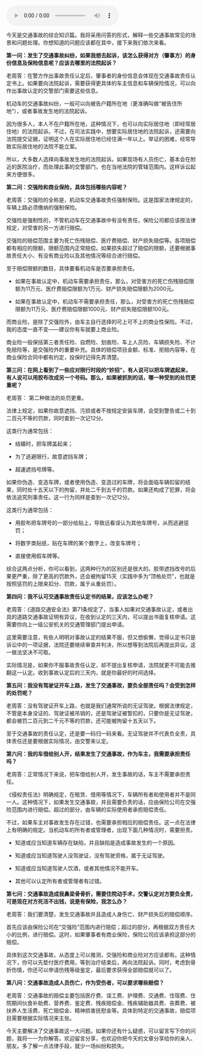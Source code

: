 <audio title="40 _ 交通事故综合法宝" src="https://static001.geekbang.org/resource/audio/e6/67/e6ec3f1404462393d9dd69f9c6ec8167.mp3" controls="controls"></audio> 
<p>今天是交通事故的综合知识篇。我将采用问答的形式，解释一些交通事故常见的场景和问题处理。你想知道的问题应该都在其中，接下来我们依次来看。</p><p><strong>第一问：发生了交通事故纠纷，如果我想去起诉，该怎么获得对方（肇事方）的身份信息及保险信息呢？应该去哪里的法院起诉？</strong></p><p>老周答：在警方作出事故责任认定后，肇事者的身份信息会体现在交通事故责任认定书上。如果要向法院起诉，需要获得更具体的车主信息和车辆保险情况，可以向作出事故认定的交警部门索要这些信息。</p><p>机动车的交通事故纠纷，一般可以向被告户籍所在地（更准确叫做“被告住所地”），或者事故发生地的法院起诉。</p><p>因为很多人，本人不在户籍所在地，这种情况下，也可以向实际居住地（即经常居住地）的法院起诉。不过，在司法实践中，想要实际居住地的法院起诉，还需要向法院提交证据，证明这个人在实际居住地已经住满一年以上。举证的困难，经常导致实际居住地的法院不能立案。</p><p>所以，大多数人选择向事故发生地的法院起诉。如果现场有人员伤亡，基本会在附近的医院治疗，而处理此事的交警部门，也在当地法院的管辖范围内。这样诉讼起来方便很多。</p><p><strong>第二问：交强险和商业保险，具体包括哪些内容呢？</strong></p><p>老周答：交强险的全称是，机动车交通事故责任强制保险。这是国家法律规定的，车辆上路必须缴纳的强制保险。</p><!-- [[[read_end]]] --><p>交强险是强制性的，不管机动车在交通事故中有没有责任，保险公司都应该按法律规定，对受害的另一方进行赔偿。</p><p>交强险的赔偿范围主要为死亡伤残赔偿、医疗费赔偿、财产损失赔偿等。各项赔偿都有相应的限额，限额范围内正常赔偿。如果损失超过了赔偿的限额，还要根据事故责任大小、有没有商业险以及其他情况等综合进行赔偿。</p><p>至于赔偿限额的数目，具体要看机动车是否要承担责任。</p><ul>
<li>
<p>如果在事故认定中，机动车需要承担责任，那么，对受害方的死亡伤残赔偿限额为11万元、医疗费赔偿限额为1万元、财产损失赔偿限额为2000元。</p>
</li>
<li>
<p>如果在事故认定中，机动车不需要承担责任，那么，对受害方的死亡伤残赔偿限额为11万元、医疗费赔偿限额1000元、财产损失赔偿限额100元。</p>
</li>
</ul><p>而商业险，是除了交强险外，由车主自行选择的可上可不上的商业性保险。不过，我的态度一直不变——建议你有车就要上商业险。</p><p>商业险一般保括第三者责任险、自燃险、划痕险、车上人员险、车辆损失险、不计免赔险等，是交强险外的重要补充。具体的赔偿项目金额、标准、拒赔内容等，在商业保险合同中都有约定，投保时记得先弄清楚。</p><p><strong>第三问：在网上看到了一些应对限行时段的“妙招”，有人说可以把车牌遮起来，有人说可以用胶布改成另一个号码。那么，如果被抓到的话，哪一种受到的处罚更重呢？</strong></p><p>老周答： 第二种做法的处罚更重。</p><p>法律上规定，如果你故意遮挡、污损或者不按规定安装车牌，会受到警告或二十到二百元不等的罚款，同时查到一次记12分。</p><p>这类行为通常包括：</p><ul>
<li>
<p>结婚时，把车牌盖起来；</p>
</li>
<li>
<p>为了逃避限行，故意遮挡车牌；</p>
</li>
<li>
<p>超速遮挡号牌等。</p>
</li>
</ul><p>如果你伪造、变造车牌，或者使用伪造、变造过的车牌，将会面临车辆扣留的结果，同时处十五天以下的拘留，并处二千到五千的罚款。如果还构成了犯罪，将会依法追究刑事责任。这一行为同样是查到一次记12分。</p><p>这类行为通常包括：</p><ul>
<li>
<p>用胶布把车牌号的一部分给贴上，导致远看误认为其他车牌号，从而逃避惩罚；</p>
</li>
<li>
<p>将数字类贴纸，贴在车牌的某个数字上，改变车牌号；</p>
</li>
<li>
<p>直接使用假车牌等。</p>
</li>
</ul><p>综合这两点分析，你可以看到，这两种行为的区别还是很大的。胶带遮挡改号的后果更严重，除了更高的罚款外，还会被拘留15天（实践中多为“顶格处罚”，也就是按照惩罚的上限来扣分、罚款，属于从重处罚）。</p><p><strong>第四问：我不认可交通事故责任认定书的结果，应该怎么办呢？</strong></p><p>老周答：《道路交通安全法》第71条规定了，当事人如果对交通事故认定，或者出具的道路交通事故证明有异议，在收到认定的三天内，可以提出书面复核申请。这需要你向上一级公安机关的交通管理部门提出申请。</p><p>这里需要注意，有些人明明对事故认定的结果不服，但又想偷懒，觉得认定书只是诉讼中的一项证据，法院还要继续审查并判决，所以想等到法院后再提出异议。这一做法坚决不可取。</p><p>实际情况是，如果你不服事故责任认定，却不提出复核申请，法院就更不可能去推翻这一认定。收到事故认定后的三天内，就是你最好的时间选择。</p><p><strong>第五问：我没有驾驶证开车上路，发生了交通事故，要负全部责任吗？会受到怎样的处罚呢？</strong></p><p>老周答：没有驾驶证开车上路，也就是我们通常所说的无证驾驶。根据法律规定，不管是本身没证的、驾驶证被吊销的，还是驾驶证被暂扣的，只要你是无证驾驶，都会被罚二百元到二千元不等的罚款，还可能被拘留十五天以下。</p><p>至于交通事故的责任认定，还是要一码归一码来看。无证驾驶并不代表负全责，具体责任还是要根据实际情况，由交警来认定。</p><p><strong>第六问：我的车借给别人开，结果发生了交通事故，作为车主，我需要承担责任吗？</strong></p><p>老周答：正常情况下来说，把车借给别人开，发生事故的话，车主不需要承担责任。</p><p>《侵权责任法》明确规定，在租赁、借用等情况下，车辆所有者和使用者并不是同一人。这种情况下，如果发生交通事故，并且需要负责的话，应由保险公司在交强险范围内进行赔偿。超过的部分，由车辆的实际使用者承担赔偿责任。</p><p>不过，如果车主对事故发生存在过错，也需要承担相应的赔偿责任。这一点在法律上有明确的规定。当机动车的所有者或管理者，出现下面几种情况时，需要担责。</p><ul>
<li>
<p>知道或应当知道车辆存在缺陷，并且缺陷是造成事故发生的一个原因。</p>
</li>
<li>
<p>知道或应当知道驾驶人没驾驶证，没有驾驶资格，属于无证驾驶。</p>
</li>
<li>
<p>知道或应当知道驾驶人饮酒，或者其他情况不能开车。</p>
</li>
<li>
<p>其他可以认定所有者或管理者有过错。</p>
</li>
</ul><p><strong>第七问：交通事故造成我鼻梁骨骨折，需要住院动手术，交警认定对方要负全责，可是现在对方死活不出钱，说是有保险，我怎么办？</strong></p><p>老周答：我们要清楚，发生交通事故并且造成人身伤亡、财产损失后的赔偿顺序。</p><p>首先应该由保险公司在“交强险”范围内进行赔偿；超过的部分，再根据双方责任大小的比例，进行赔偿。这时，如果肇事者有商业保险，保险公司应该承担这部分的赔偿。</p><p>具体到这次交通事故，从态度上可以推测，交强险和商业险对方应该都有。这种情况下，你可以先垫付医疗费用，等到治疗结束后，再向法院起诉。同时，考虑到骨折伤情，你还可以申请伤残等级鉴定，最后要求获得全部赔偿就可以了。</p><p><strong>第八问：交通事故造成人员伤亡，作为受伤者，可以要求哪些赔偿？</strong></p><p>老周答：交通事故的赔偿主要包括医疗费、误工费、护理费、交通费、住宿费、住院期间伙食补助费、营养费、鉴定费、残疾赔偿金、残疾辅助器具费、丧葬费、被扶养人生活费、死亡赔偿金、精神损害抚慰金等。具体到特定的交通事故，赔偿项目需要根据实际情况来主张。</p><p>今天主要解决了交通事故这一大问题。如果你还有什么疑惑，可以留言写下你的问题，我将一一为你解答。欢迎留言分享，也欢迎你把今天的文章分享给你的亲人、朋友。多了解一点法律手段，就少一场纠纷和损失。</p><p></p>